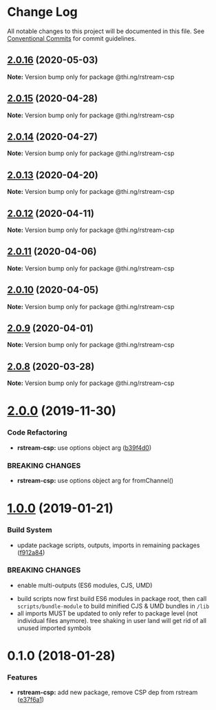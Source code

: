 # Change Log

All notable changes to this project will be documented in this file.
See [Conventional Commits](https://conventionalcommits.org) for commit guidelines.

## [2.0.16](https://github.com/thi-ng/umbrella/compare/@thi.ng/rstream-csp@2.0.15...@thi.ng/rstream-csp@2.0.16) (2020-05-03)

**Note:** Version bump only for package @thi.ng/rstream-csp





## [2.0.15](https://github.com/thi-ng/umbrella/compare/@thi.ng/rstream-csp@2.0.14...@thi.ng/rstream-csp@2.0.15) (2020-04-28)

**Note:** Version bump only for package @thi.ng/rstream-csp





## [2.0.14](https://github.com/thi-ng/umbrella/compare/@thi.ng/rstream-csp@2.0.13...@thi.ng/rstream-csp@2.0.14) (2020-04-27)

**Note:** Version bump only for package @thi.ng/rstream-csp





## [2.0.13](https://github.com/thi-ng/umbrella/compare/@thi.ng/rstream-csp@2.0.12...@thi.ng/rstream-csp@2.0.13) (2020-04-20)

**Note:** Version bump only for package @thi.ng/rstream-csp





## [2.0.12](https://github.com/thi-ng/umbrella/compare/@thi.ng/rstream-csp@2.0.11...@thi.ng/rstream-csp@2.0.12) (2020-04-11)

**Note:** Version bump only for package @thi.ng/rstream-csp





## [2.0.11](https://github.com/thi-ng/umbrella/compare/@thi.ng/rstream-csp@2.0.10...@thi.ng/rstream-csp@2.0.11) (2020-04-06)

**Note:** Version bump only for package @thi.ng/rstream-csp





## [2.0.10](https://github.com/thi-ng/umbrella/compare/@thi.ng/rstream-csp@2.0.9...@thi.ng/rstream-csp@2.0.10) (2020-04-05)

**Note:** Version bump only for package @thi.ng/rstream-csp





## [2.0.9](https://github.com/thi-ng/umbrella/compare/@thi.ng/rstream-csp@2.0.8...@thi.ng/rstream-csp@2.0.9) (2020-04-01)

**Note:** Version bump only for package @thi.ng/rstream-csp





## [2.0.8](https://github.com/thi-ng/umbrella/compare/@thi.ng/rstream-csp@2.0.7...@thi.ng/rstream-csp@2.0.8) (2020-03-28)

**Note:** Version bump only for package @thi.ng/rstream-csp





# [2.0.0](https://github.com/thi-ng/umbrella/compare/@thi.ng/rstream-csp@1.0.33...@thi.ng/rstream-csp@2.0.0) (2019-11-30)

### Code Refactoring

* **rstream-csp:** use options object arg ([b39f4d0](https://github.com/thi-ng/umbrella/commit/b39f4d023fdb90d5ad095b2e50d76e69c2b50843))

### BREAKING CHANGES

* **rstream-csp:** use options object arg for fromChannel()

# [1.0.0](https://github.com/thi-ng/umbrella/compare/@thi.ng/rstream-csp@0.1.125...@thi.ng/rstream-csp@1.0.0) (2019-01-21)

### Build System

* update package scripts, outputs, imports in remaining packages ([f912a84](https://github.com/thi-ng/umbrella/commit/f912a84))

### BREAKING CHANGES

* enable multi-outputs (ES6 modules, CJS, UMD)

- build scripts now first build ES6 modules in package root, then call
  `scripts/bundle-module` to build minified CJS & UMD bundles in `/lib`
- all imports MUST be updated to only refer to package level
  (not individual files anymore). tree shaking in user land will get rid of
  all unused imported symbols

<a name="0.1.0"></a>
# 0.1.0 (2018-01-28)

### Features

* **rstream-csp:** add new package, remove CSP dep from rstream ([e37f6a1](https://github.com/thi-ng/umbrella/commit/e37f6a1))
